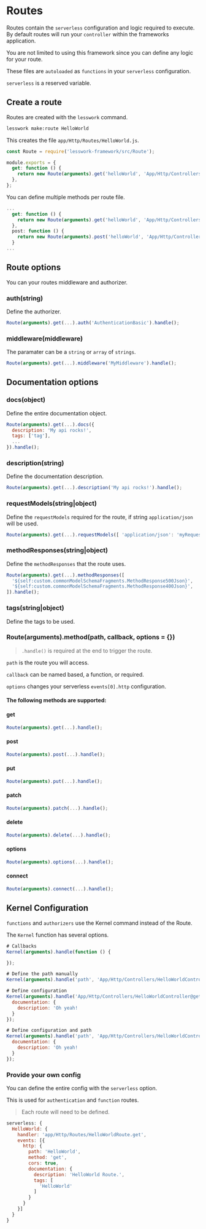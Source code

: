 # Routes
Routes contain the `serverless` configuration and logic required to execute. By default routes will run your `controller` within the frameworks application.

You are not limited to using this framework since you can define any logic for your route.

These files are `autoloaded` as `functions` in your `serverless` configuration.

`serverless` is a reserved variable. 

## Create a route

Routes are created with the `lesswork` command.

```bash
lesswork make:route HelloWorld
```

This creates the file `app/Http/Routes/HelloWorld.js`.

```js
const Route = require('lesswork-framework/src/Route');

module.exports = {
  get: function () {
    return new Route(arguments).get('helloWorld', 'App/Http/Controllers/HelloWorldController@get').handle();
  },
};
```

You can define multiple methods per route file.
```js
...
  get: function () {
    return new Route(arguments).get('helloWorld', 'App/Http/Controllers/HelloWorldController@get').handle();
  },
  post: function () {
    return new Route(arguments).post('helloWorld', 'App/Http/Controllers/HelloWorldController@post').handle();
  }
...
```

## Route options
You can your routes middleware and authorizer.

### auth(string)
Define the authorizer.
```js 
Route(arguments).get(...).auth('AuthenticationBasic').handle();
```

### middleware(middleware)
The paramater can be a `string` or `array` of `strings`.
```js 
Route(arguments).get(...).middleware('MyMiddleware').handle();
```


## Documentation options
### docs(object)
Define the entire documentation object.
```js 
Route(arguments).get(...).docs({
  description: 'My api rocks!',
  tags: ['tag'],
  ...
}).handle();
```

### description(string)
Define the documentation description.
```js 
Route(arguments).get(...).description('My api rocks!').handle();
```

### requestModels(string|object)
Define the `requestModels` required for the route, if string `application/json` will be used.
```js 
Route(arguments).get(...).requestModels([ 'application/json': 'myRequestModel']).handle();
```


### methodResponses(string|object)
Define the `methodResponses` that the route uses.
```js 
Route(arguments).get(...).methodResponses([ 
  '${self:custom.commonModelSchemaFragments.MethodResponse500Json}',
  '${self:custom.commonModelSchemaFragments.MethodResponse400Json}',  
]).handle();
```


### tags(string|object)
Define the tags to be used.

### Route(arguments).method(path, callback, options = {})
> `.handle()` is required at the end to trigger the route. 

`path` is the route you will access.

`callback` can be named based, a function, or required.

`options` changes your serverless `events[0].http` configuration.

#### The following methods are supported:

#### get 
```js 
Route(arguments).get(...).handle();
```

#### post
```js 
Route(arguments).post(...).handle();
```

#### put
```js 
Route(arguments).put(...).handle();
```

#### patch
```js 
Route(arguments).patch(...).handle();
```

#### delete
```js 
Route(arguments).delete(...).handle();
```

#### options
```js 
Route(arguments).options(...).handle();
```

#### connect
```js 
Route(arguments).connect(...).handle();
```



## Kernel Configuration
`functions` and `authorizers` use the Kernel command instead of the Route.


The `Kernel` function has several options.

```js
# Callbacks
Kernel(arguments).handle(function () {

});

# Define the path manually
Kernel(arguments).handle('path', 'App/Http/Controllers/HelloWorldController@get');

# Define configuration
Kernel(arguments).handle('App/Http/Controllers/HelloWorldController@get', {
  documentation: {
    description: 'Oh yeah!
  }
});

# Define configuration and path
Kernel(arguments).handle('path', 'App/Http/Controllers/HelloWorldController@get', {
  documentation: {
    description: 'Oh yeah!
  }
});
```


 ###  Provide your own config
  You can define the entire config with the `serverless` option.

  This is used for `authentication` and `function` routes.

  > Each route will need to be defined.

  ```js
  serverless: {
    HelloWorld: {
      handler: 'app/Http/Routes/HelloWorldRoute.get',
      events: [{
        http: {
          path: 'HelloWorld',
          method: 'get',
          cors: true,
          documentation: {
            description: 'HelloWorld Route.',
            tags: [
              'HelloWorld'
            ]
          }
        }
      }]
    }
  }
  ```